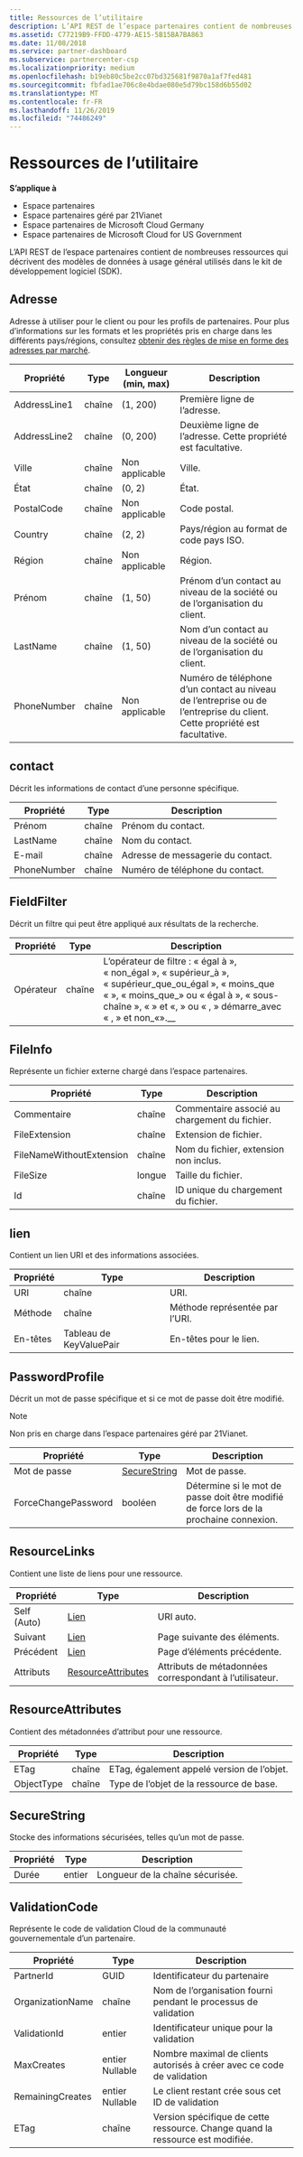 ```yaml
---
title: Ressources de l’utilitaire
description: L’API REST de l’espace partenaires contient de nombreuses ressources qui décrivent des modèles de données à usage général utilisés dans le kit de développement logiciel (SDK).
ms.assetid: C77219B9-FFDD-4779-AE15-5B15BA7BA863
ms.date: 11/08/2018
ms.service: partner-dashboard
ms.subservice: partnercenter-csp
ms.localizationpriority: medium
ms.openlocfilehash: b19eb80c5be2cc07bd325681f9870a1af7fed481
ms.sourcegitcommit: fbfad1ae706c8e4bdae080e5d79bc158d6b55d02
ms.translationtype: MT
ms.contentlocale: fr-FR
ms.lasthandoff: 11/26/2019
ms.locfileid: "74486249"
---
```

# <a name="utility-resources"></a>Ressources de l’utilitaire


**S’applique à**

- Espace partenaires
- Espace partenaires géré par 21Vianet
- Espace partenaires de Microsoft Cloud Germany
- Espace partenaires de Microsoft Cloud for US Government

L’API REST de l’espace partenaires contient de nombreuses ressources qui décrivent des modèles de données à usage général utilisés dans le kit de développement logiciel (SDK).


## <a name="span-idaddressspan-idaddressaddress"></a>Adresse <span id="ADDRESS"/><span id="address"/>

Adresse à utiliser pour le client ou pour les profils de partenaires. Pour plus d’informations sur les formats et les propriétés pris en charge dans les différents pays/régions, consultez [obtenir des règles de mise en forme des adresses par marché](get-market-specific-validation-data.md).

| Propriété     | Type   | Longueur (min, max) | Description                                                                                      |
|--------------|--------|-------------------|--------------------------------------------------------------------------------------------------|
| AddressLine1 | chaîne | (1, 200)          | Première ligne de l’adresse.                                                                   |
| AddressLine2 | chaîne | (0, 200)          | Deuxième ligne de l’adresse. Cette propriété est facultative.                                       |
| Ville         | chaîne | Non applicable               | Ville.                                                                                        |
| État        | chaîne | (0, 2)            | État.                                                                                       |
| PostalCode   | chaîne | Non applicable               | Code postal.                                                                     |
| Country      | chaîne | (2, 2)            | Pays/région au format de code pays ISO.                                                   |
| Région       | chaîne | Non applicable               | Région.                                                                                      |
| Prénom    | chaîne | (1, 50)           | Prénom d’un contact au niveau de la société ou de l’organisation du client.                              |
| LastName     | chaîne | (1, 50)           | Nom d’un contact au niveau de la société ou de l’organisation du client.                               |
| PhoneNumber  | chaîne | Non applicable               | Numéro de téléphone d’un contact au niveau de l’entreprise ou de l’entreprise du client. Cette propriété est facultative. |
 

## <a name="span-idcontactspan-idcontactspan-idcontactcontact"></a><span id="Contact"/><span id="contact"/><span id="CONTACT"/>contact

Décrit les informations de contact d’une personne spécifique.

| Propriété    | Type   | Description                  |
|-------------|--------|------------------------------|
| Prénom   | chaîne | Prénom du contact.    |
| LastName    | chaîne | Nom du contact.     |
| E-mail       | chaîne | Adresse de messagerie du contact. |
| PhoneNumber | chaîne | Numéro de téléphone du contact.  |
 

## <a name="span-idfieldfilterspan-idfieldfilterspan-idfieldfilterfieldfilter"></a><span id="FieldFilter"/><span id="fieldfilter"/><span id="FIELDFILTER"/>FieldFilter

Décrit un filtre qui peut être appliqué aux résultats de la recherche.

| Propriété | Type   | Description                                                                                                                                                                                        |
|----------|--------|----------------------------------------------------------------------------------------------------------------------------------------------------------------------------------------------------|
| Opérateur | chaîne | L’opérateur de filtre : « égal à », « non\_égal », « supérieur\_à », « supérieur\_que\_ou\_égal », « moins\_que « », « moins\_que\_» ou « égal à », « sous-chaîne », « » et «, » ou « , » démarre\_avec « , » et non\_«».\_\_ |
 

## <a name="span-idfileinfospan-idfileinfospan-idfileinfofileinfo"></a><span id="FileInfo"/><span id="fileinfo"/><span id="FILEINFO"/>FileInfo

Représente un fichier externe chargé dans l’espace partenaires.

| Propriété                 | Type   | Description                                   |
|--------------------------|--------|-----------------------------------------------|
| Commentaire                  | chaîne | Commentaire associé au chargement du fichier.    |
| FileExtension            | chaîne | Extension de fichier.                           |
| FileNameWithoutExtension | chaîne | Nom du fichier, extension non inclus. |
| FileSize                 | longue   | Taille du fichier.                         |
| Id                       | chaîne | ID unique du chargement du fichier.            |
 

## <a name="span-idlinkspan-idlinkspan-idlinklink"></a><span id="Link"/><span id="link"/><span id="LINK"/>lien

Contient un lien URI et des informations associées.

| Propriété | Type                   | Description                        |
|----------|------------------------|------------------------------------|
| URI      | chaîne                 | URI.                           |
| Méthode   | chaîne                 | Méthode représentée par l’URI. |
| En-têtes  | Tableau de KeyValuePair | En-têtes pour le lien.          |
 

## <a name="span-idpasswordprofilespan-idpasswordprofilespan-idpasswordprofilepasswordprofile"></a><span id="PasswordProfile"/><span id="passwordprofile"/><span id="PASSWORDPROFILE"/>PasswordProfile

Décrit un mot de passe spécifique et si ce mot de passe doit être modifié.

>[!NOTE]
>Non pris en charge dans l’espace partenaires géré par 21Vianet.

| Propriété            | Type                          | Description                                                            |
|---------------------|-------------------------------|------------------------------------------------------------------------|
| Mot de passe            | [SecureString](#securestring) | Mot de passe.                                                          |
| ForceChangePassword | booléen                       | Détermine si le mot de passe doit être modifié de force lors de la prochaine connexion. |
 

## <a name="span-idresourcelinksspan-idresourcelinksspan-idresourcelinksresourcelinks"></a><span id="ResourceLinks"/><span id="resourcelinks"/><span id="RESOURCELINKS"/>ResourceLinks

Contient une liste de liens pour une ressource.

| Propriété   | Type                                      | Description                                        |
|------------|-------------------------------------------|----------------------------------------------------|
| Self (Auto)       | [Lien](#link)                             | URI auto.                                      |
| Suivant       | [Lien](#link)                             | Page suivante des éléments.                            |
| Précédent   | [Lien](#link)                             | Page d’éléments précédente.                        |
| Attributs | [ResourceAttributes](#resourceattributes) | Attributs de métadonnées correspondant à l’utilisateur. |
 

## <a name="span-idresourceattributesspan-idresourceattributesspan-idresourceattributesresourceattributes"></a><span id="ResourceAttributes"/><span id="resourceattributes"/><span id="RESOURCEATTRIBUTES"/>ResourceAttributes

Contient des métadonnées d’attribut pour une ressource.

| Propriété   | Type   | Description                                 |
|------------|--------|---------------------------------------------|
| ETag       | chaîne | ETag, également appelé version de l’objet. |
| ObjectType | chaîne | Type de l’objet de la ressource de base.    |
 

## <a name="span-idsecurestringspan-idsecurestringspan-idsecurestringsecurestring"></a><span id="SecureString"/><span id="securestring"/><span id="SECURESTRING"/>SecureString

Stocke des informations sécurisées, telles qu’un mot de passe.

| Propriété | Type | Description                       |
|----------|------|-----------------------------------|
| Durée   | entier  | Longueur de la chaîne sécurisée. |


## <a name="span-idvalidationcodespan-idvalidationcodespan-idvalidationcodevalidationcode"></a><span id="ValidationCode"/><span id="validationcode"/><span id="VALIDATIONCODE"/>ValidationCode

Représente le code de validation Cloud de la communauté gouvernementale d’un partenaire.

| Propriété         | Type         | Description                                                              |
|------------------|--------------|--------------------------------------------------------------------------|
| PartnerId        | GUID         | Identificateur du partenaire                                                       |
| OrganizationName | chaîne       | Nom de l’organisation fourni pendant le processus de validation             |
| ValidationId     | entier          | Identificateur unique pour la validation                                       |
| MaxCreates       | entier Nullable | Nombre maximal de clients autorisés à créer avec ce code de validation    |
| RemainingCreates | entier Nullable | Le client restant crée sous cet ID de validation                      |
| ETag             | chaîne       | Version spécifique de cette ressource. Change quand la ressource est modifiée. |
